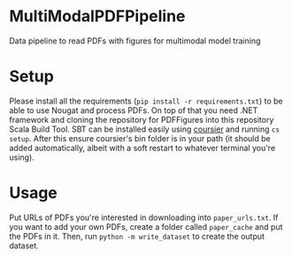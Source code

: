 # MultiModalPDFPipeline
Data pipeline to read PDFs with figures for multimodal model training

# Setup
Please install all the requirements (`pip install -r requirements.txt`) to be able to use Nougat and process PDFs. On top of that you need .NET framework and cloning the repository for PDFFigures into this repository Scala Build Tool. SBT can be installed easily using [coursier](https://get-coursier.io/docs/cli-installation) and running `cs setup`. After this ensure coursier's bin folder is in your path (it should be added automatically, albeit with a soft restart to whatever terminal you're using). 

# Usage
Put URLs of PDFs you're interested in downloading into `paper_urls.txt`. If you want to add your own PDFs, create a folder called `paper_cache` and put the PDFs in it. Then, run `python -m write_dataset` to create the output dataset.
